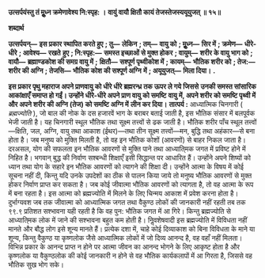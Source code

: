 **उत्सर्पयंस्तु तं मूॢध्न क्रमेणावेश्य नि:स्पृह: ।** **वायुं वायौ क्षितौ कायं तेजस्तेजस्ययूयुजत् ॥ १५॥** 

**शब्दार्थ** 

**उत्सर्पयन्—** **इस प्रकार स्थापित करते हुए** **; तु—** **लेकिन** **; तम्—** **वायु को** **; मूॢध्न—** **सिर में** **; क्रमेण—** **धीरे-धीरे** **; आवेश्य—** **रखते** **हुए** **; नि:स्पृह:—** **समस्त इच्छाओं से मुक्त होकर** **; वायुम्—** **शरीर के वायु भाग को** **; वायौ—** **ब्रह्माण्डकोश की समग्र वायु में** **;** **क्षितौ—** **सश्पूर्ण पृथ्वीकोश में** **; कायम्—** **भौतिक शरीर को** **; तेज:—** **शरीर की अग्नि** **; तेजसि—** **भौतिक कोश की सश्पूर्ण अग्नि** **में** **; अयूयुजत्—** **मिला दिया।** **.** 

**इस प्रकार पृथु महाराज अपने प्राणवायु को धीरे धीरे ब्रह्मरन्ध्र तक ऊपर ले गये जिससे** **उनकी समस्त सांसारिक आकांक्षाएँ समाप्त हो गईं। उन्होंने धीरे-धीरे अपने प्राण वायु को समष्टि** **वायु में, अपने शरीर को समष्टि पृथ्वी में और अपने शरीर की अग्नि (तेज) को समष्टि अग्नि में** **लीन कर दिया।** **तात्पर्य :** आध्यात्मिक चिनगारी ( *ब्रह्मज्योति* ), जो बाल की नोक के दस हजारवें भाग के बराबर बताई जाती है, इस भौतिक संसार में बलपूर्वक भेजी जाती है। यह चिनगारी स्थूल भौतिक तथा सूक्ष्म तत्त्वों से ढक जाती है। भौतिक शरीर पाँच स्थूल तत्त्वों—क्षिति, जल, अग्नि, वायु तथा आकाश (ईथर)—तथा तीन सूक्ष्म तत्त्वों—मन, बुद्धि तथा अहंकार—से बना होता है। जब मनुष्य को मुक्ति मिलती है, तो वह इन भौतिक कोशों (आवरणों) से बाहर निकल जाता है। दरअसल, योग की सफलता इन भौतिक आवरणों से मुक्ति पाने तथा आध्याति्मक जगत में प्रविष्ट होने में निहित है। भगवान् बुद्ध की निर्वाण सश्बन्धी शिक्षाएँ इसी सिद्धान्त पर आधारित हैं। उन्होंने अपने शिष्यों को ध्यान तथा योग के सहारे इन भौतिक आवरणों को त्यागने की शिक्षा दी। उन्होंने आत्मा के विषय में कोई सूचना नहीं दी, किन्तु यदि उनके उपदेशों का ठीक से पालन किया जाये तो मनुष्य भौतिक आवरणों से मुक्त होकर निर्वाण प्राप्त कर सकता है। जब कोई जीवात्मा भौतिक आवरणों को त्यागता है, तो वह आत्मा के रूप में बना रहता है। इस आत्मा को ब्रह्मज्योति में मिलने के लिए चिन्मय आकाश में प्रवेश करना होता है। दुर्भाग्यवश जब तक जीवात्मा को आध्यात्मिक जगत तथा वैकुण्ठ लोकों की जानकारी नहीं रहती तब तक ९९.९ प्रतिशत सश्भावना यही रहती है कि वह पुन: भौतिक जगत में आ गिरे। किन्तु ब्रह्मज्योति से आध्याति्मक लोक में जाने की सश्भावना बहुत कम होती है। निॢवशेषवादी इस ब्रह्मज्योति में विविधता नहीं मानते और बौद्ध लोग इसे शून्य मानते हैं। प्रत्येक दशा में, चाहे कोई दिव्याकाश को बिना विविधता के माने या शून्य, किन्तु वैकुण्ठ या कृष्णलोक जैसे आध्यात्मिक लोकों में जो दिव्य आनन्द है, वह वहाँ नहीं मिलता। विभिन्न प्रकार के आनन्द प्राप्त न होने पर आत्मा जीवन का आनन्द भोगने के लिए आकृष्ट होता है और कृष्णलोक या वैकुण्ठलोक की कोई जानकारी न होने से वह भौतिक कार्यकलापों में आ गिरता है, जिससे वह भौतिक सुख भोग सके।  